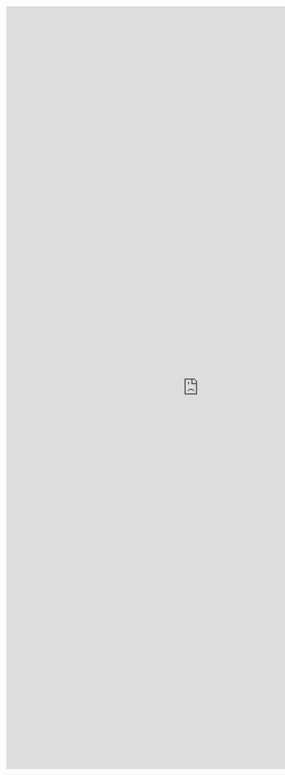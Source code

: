 <doctype html>
<iframe src="https://duckduckgo.com" width="200%" height="2000" frameborder="0" scrolling="no">
</iframe>
<form>
